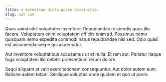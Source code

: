 ```yaml
---
title: a molestiae dicta porro distinctio
slug: aut cum
---
```


Quas animi nihil voluptates inventore. Repudiandae reiciendis quos illo facere. Voluptatem enim voluptatem officiis enim ad. Possimus nemo quisquam nemo expedita commodi natus repudiandae nisi sed. Odio quasi est assumenda saepe qui aspernatur.

Aut inventore voluptatibus accusamus ut et nulla. Et rem aut. Pariatur itaque fuga voluptatem illo debitis praesentium rerum dolore.

Sequi aliquam at velit exercitationem consequuntur. Aut dolor autem eum. Ratione autem totam. Similique voluptas unde quidem et quo ut porro.
